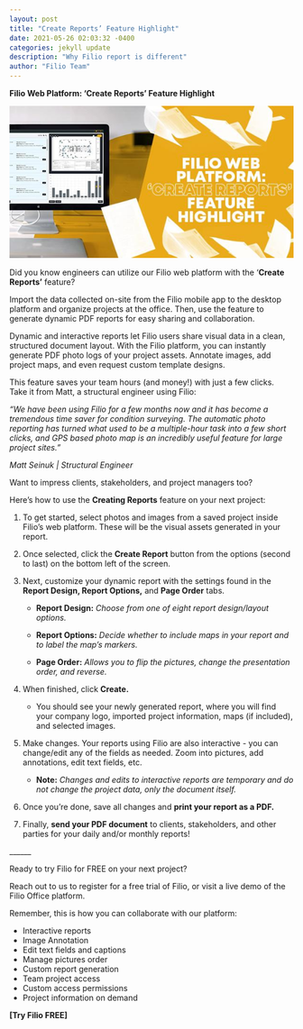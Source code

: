 ```yaml
---
layout: post
title: "Create Reports’ Feature Highlight"
date: 2021-05-26 02:03:32 -0400
categories: jekyll update
description: "Why Filio report is different"
author: "Filio Team"
---
```


**Filio Web Platform: ‘Create Reports’ Feature Highlight**

![Create Reports’ Feature Highlight](/assets/images/reportfeature.jpeg)

Did you know engineers can utilize our Filio web platform with the ‘**Create Reports’** feature? 

Import the data collected on-site from the Filio mobile app to the desktop platform and organize projects at the office. Then, use the feature to generate dynamic PDF reports for easy sharing and collaboration. 

Dynamic and interactive reports let Filio users share visual data in a clean, structured document layout. With the Filio platform, you can instantly generate PDF photo logs of your project assets. Annotate images, add project maps, and even request custom template designs.

This feature saves your team hours (and money!) with just a few clicks. Take it from Matt, a structural engineer using Filio: 

*“We have been using Filio for a few months now and it has become a tremendous time saver for condition surveying. The automatic photo reporting has turned what used to be a multiple-hour task into a few short clicks, and GPS based photo map is an incredibly useful feature for large project sites.”* 

*Matt Seinuk &#124; Structural Engineer*

Want to impress clients, stakeholders, and project managers too?

Here’s how to use the **Creating Reports** feature on your next project:

1. To get started, select photos and images from a saved project inside Filio’s web platform. These will be the visual assets generated in your report. 

2. Once selected, click the **Create Report** button from the options (second to last) on the bottom left of the screen.

3. Next, customize your dynamic report with the settings found in the **Report Design, Report Options,** and **Page Order** tabs. 

    - **Report Design:** *Choose from one of eight report design/layout options.* 

    - **Report Options:** *Decide whether to include maps in your report and to label the map’s markers.* 

    - **Page Order:** *Allows you to flip the pictures, change the presentation order, and reverse.* 

4. When finished, click **Create.**

    - You should see your newly generated report, where you will find your company logo, imported project information, maps (if included), and selected images. 

5. Make changes. Your reports using Filio are also interactive - you can change/edit any of the fields as needed. Zoom into pictures, add annotations, edit text fields, etc. 

    - **Note:** *Changes and edits to interactive reports are temporary and do not change the project data, only the document itself.* 

6. Once you’re done, save all changes and **print your report as a PDF.**

7. Finally, **send your PDF document** to clients, stakeholders, and other parties for your daily and/or monthly reports!

\_\_\_\_\_\_

Ready to try Filio for FREE on your next project? 

Reach out to us to register for a free trial of Filio, or visit a live demo of the Filio Office platform.

Remember, this is how you can collaborate with our platform:

- Interactive reports 
- Image Annotation 
- Edit text fields and captions
- Manage pictures order
- Custom report generation
- Team project access
- Custom access permissions
- Project information on demand

**[Try Filio FREE]**
